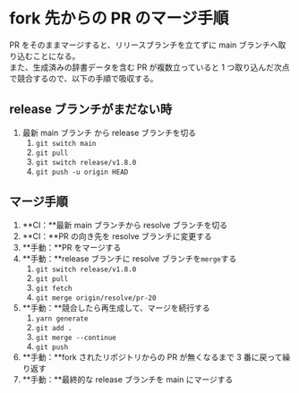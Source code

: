 # fork 先からの PR のマージ手順

PR をそのままマージすると、リリースブランチを立てずに main ブランチへ取り込むことになる。  
また、生成済みの辞書データを含む PR が複数立っていると 1 つ取り込んだ次点で競合するので、以下の手順で吸収する。

## release ブランチがまだない時

1. 最新 main ブランチ から release ブランチを切る
   1. `git switch main`
   1. `git pull`
   1. `git switch release/v1.8.0`
   1. `git push -u origin HEAD`

## マージ手順

1. **CI：**最新 main ブランチから resolve ブランチを切る
1. **CI：**PR の向き先を resolve ブランチに変更する
1. **手動：**PR をマージする
1. **手動：**release ブランチに resolve ブランチを`merge`する
   1. `git switch release/v1.8.0`
   1. `git pull`
   1. `git fetch`
   1. `git merge origin/resolve/pr-20`
1. **手動：**競合したら再生成して、マージを続行する
   1. `yarn generate`
   1. `git add .`
   1. `git merge --continue`
   1. `git push`
1. **手動：**fork されたリポジトリからの PR が無くなるまで 3 番に戻って繰り返す
1. **手動：**最終的な release ブランチを main にマージする
